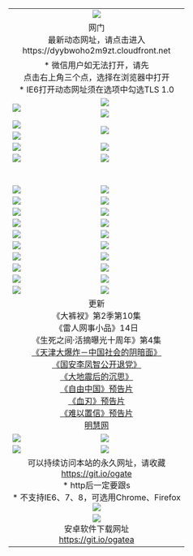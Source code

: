 ﻿<table>
  <tr></tr>
  <tr><td colspan=2 align=center><img src="https://cloud.githubusercontent.com/assets/11880933/13434984/f430fae2-e012-11e5-814f-c2df1e82b247.jpg" /></td></tr>
  <tr><td colspan=2 align=center>网门<br>最新动态网址，请点击进入
<br>https://dyybwoho2m9zt.cloudfront.net
    </td>
  </tr>
  <tr>
    <td colspan=2 align=center>* 微信用户如无法打开，请先<br>点击右上角三个点，选择在浏览器中打开
    <br>* IE6打开动态网址须在选项中勾选TLS 1.0</td>
  </tr>
  <tr>
    <td rowspan=2><a href="https://dyybwoho2m9zt.cloudfront.net/ogUP.aspx?name=11DKC.mp4&list=11DKC" target="_blank"><img src="https://dyybwoho2m9zt.cloudfront.net/Up/11DKC1.jpg" /></a></td> 
    <td><div><a href="https://dyybwoho2m9zt.cloudfront.net/ogUP.aspx?name=LRWS.mp4&list=LRWS" target="_blank"><img src="https://dyybwoho2m9zt.cloudfront.net/Up/LRWS.jpg" /></a></td>
   </tr>
  <tr>
    <td><a href="https://dyybwoho2m9zt.cloudfront.net/ogNiceVedio.aspx" target="_blank"><img src="https://dyybwoho2m9zt.cloudfront.net/Up/11TGKDY.jpg" /></a></td>
  </tr>
  <tr>
    <td><a href="https://dyybwoho2m9zt.cloudfront.net/ogUP.aspx?name=JQR.mp4&count=2" target="_blank"><img src="https://dyybwoho2m9zt.cloudfront.net/Up/JQR.jpg" /></a></td>   
    <td rowspan=2><a href="https://dyybwoho2m9zt.cloudfront.net/ogUP.aspx?name=JP.mp4&count=9" target="_blank"><img src="https://dyybwoho2m9zt.cloudfront.net/Up/JP.jpg" /></td>
  </tr>
  <tr>
    <td><a href="https://dyybwoho2m9zt.cloudfront.net/ogUP.aspx?name=WH.mp4" target="_blank"><img src="https://dyybwoho2m9zt.cloudfront.net/Up/WH.jpg" /></a></td>
  </tr>
  <tr>
    <td><a href="https://dyybwoho2m9zt.cloudfront.net/ogUP.aspx?name=SSZJ.mp4&list=SSZJ" target="_blank"><img src="https://dyybwoho2m9zt.cloudfront.net/Up/SSZJ.jpg" /></a></td>
    <td><a href="https://dyybwoho2m9zt.cloudfront.net/ogUP.aspx?name=1XQK.mp4&count=13" target="_blank"><img src="https://dyybwoho2m9zt.cloudfront.net/Up/1XQK.jpg" /></a</td>
  </tr>
  <tr>
    <td><a href="https://dyybwoho2m9zt.cloudfront.net/ogUP.aspx?name=ZY.mp4&count=2015:16" target="_blank"><img src="https://dyybwoho2m9zt.cloudfront.net/Up/ZY.jpg" /></a</td>
    <td><a href="https://dyybwoho2m9zt.cloudfront.net/ogUP.aspx?name=XTFY.mp4&count=B:2,A:24" target="_blank"><img src="https://dyybwoho2m9zt.cloudfront.net/Up/XTFY.jpg" /></a></td>
  </tr>
  <!--tr>
    <td><a href="https://dyybwoho2m9zt.cloudfront.net/ogUP.aspx?name=1LYF.mp4&count=2" target="_blank"><img src="https://cloud.githubusercontent.com/assets/11880933/13720279/6f16eb48-e83f-11e5-9556-90e9d1e24d09.jpg" /></a></td>
    <td><a href="https://dyybwoho2m9zt.cloudfront.net/ogUP.aspx?name=1ZGC.mp4&count=6" target="_blank"><img src="https://cloud.githubusercontent.com/assets/11880933/13720281/7e0c9044-e83f-11e5-915d-d63d593fef21.jpg" /></a></td>
  </tr>
  <tr>
    <td><a href="https://dyybwoho2m9zt.cloudfront.net/ogUP.aspx?name=1ZKM.mp4&count=3&current=3" target="_blank"><img src="https://cloud.githubusercontent.com/assets/11880933/13720283/858f1954-e83f-11e5-800b-94708d4ce09e.jpg" /></a></td>  
    <td><a href="https://dyybwoho2m9zt.cloudfront.net/ogUP.aspx?name=1WWY.mp4&count=6&current=6" target="_blank"><img src="https://cloud.githubusercontent.com/assets/11880933/13720286/8fb0ffa6-e83f-11e5-8873-bfd1abd9ad97.jpg" /></a></td>
  </tr>
  <tr>
    <td><a href="https://dyybwoho2m9zt.cloudfront.net/ogUP.aspx?name=10JGY.mp4&count=3" target="_blank"><img src="https://cloud.githubusercontent.com/assets/11880933/13720287/99e41986-e83f-11e5-9be2-70cc7ff44cf6.jpg" /></a></td>
    <td><a href="https://dyybwoho2m9zt.cloudfront.net/ogUP.aspx?name=10CYS.mp4&count=2" target="_blank"><img src="https://cloud.githubusercontent.com/assets/11880933/13720292/a531a128-e83f-11e5-88ec-42f8d394e971.jpg" /></a></td>
  </tr-->
  <tr height="40">
  </tr>
  <tr>
    <td><a href="https://dyybwoho2m9zt.cloudfront.net/ogUP.aspx?name=4SQQ.mp4&list=4SQQ" target="_blank"><img src="https://dyybwoho2m9zt.cloudfront.net/Up/4SQQ0.jpg"/></a></td>
    <td><a href="https://dyybwoho2m9zt.cloudfront.net/ogUP.aspx?name=4SHQ.mp4&list=4SHQ" target="_blank"><img src="https://dyybwoho2m9zt.cloudfront.net/Up/4SHQ0.jpg"/></a></td>
  </tr>
  <tr>
    <td><a href="https://dyybwoho2m9zt.cloudfront.net/ogUP.aspx?name=4SZG.mp4&list=4SZG" target="_blank"><img src="https://dyybwoho2m9zt.cloudfront.net/Up/4SZG0.jpg"/></a></td>
    <td><a href="https://dyybwoho2m9zt.cloudfront.net/ogUP.aspx?name=4SDJ.mp4&list=4SDJ" target="_blank"><img src="https://dyybwoho2m9zt.cloudfront.net/Up/4SDJ0.jpg"/></a></td>
  </tr>
  <tr>
    <td><a href="https://dyybwoho2m9zt.cloudfront.net/ogUP.aspx?name=4SGX.mp4&list=4SGX" target="_blank"><img src="https://dyybwoho2m9zt.cloudfront.net/Up/4SGX0.jpg"/></a></td>
    <td><a href="https://dyybwoho2m9zt.cloudfront.net/ogUP.aspx?name=4SHD.mp4&list=4SHD" target="_blank"><img src="https://dyybwoho2m9zt.cloudfront.net/Up/4SHD0.jpg"/></a></td>
  </tr>
  <tr>
    <td><a href="https://dyybwoho2m9zt.cloudfront.net/ogUP.aspx?name=4CTX.mp4&list=4CTX" target="_blank"><img src="https://dyybwoho2m9zt.cloudfront.net/Up/4CTX0.jpg"/></a></td>
    <td><a href="https://dyybwoho2m9zt.cloudfront.net/ogUP.aspx?name=4CWZ.mp4&list=4CWZ" target="_blank"><img src="https://dyybwoho2m9zt.cloudfront.net/Up/4CWZ0.jpg"/></a></td>
  </tr>
  <tr>
    <td><a href="https://dyybwoho2m9zt.cloudfront.net/onUP.aspx?name=https://d1qhweuvr3wm0g.cloudfront.net/" target="_blank"><img src="https://dyybwoho2m9zt.cloudfront.net/Up/0DTW.jpg"/></a></td>
    <td><a href="https://dyybwoho2m9zt.cloudfront.net/onUP.aspx?name=https://d240ns8up8earz.cloudfront.net/acenter/" target="_blank"><img src="https://dyybwoho2m9zt.cloudfront.net/Up/0TDW.jpg" /></a></td>
  </tr>
  <tr>
    <td><a href="https://dyybwoho2m9zt.cloudfront.net/onUP.aspx?name=https://d4508d6vomz2p.cloudfront.net/gb/nsc413.htm" target="_blank"><img src="https://dyybwoho2m9zt.cloudfront.net/Up/0DJY.jpg" /></a></td>
    <td><a href="https://dyybwoho2m9zt.cloudfront.net/onUP.aspx?name=https://d3bxwq7vzudb5l.cloudfront.net/xtr/gb/prog204.html" target="_blank"><img src="https://dyybwoho2m9zt.cloudfront.net/Up/0XTR.jpg" /></a></td>
  </tr>
  <tr>
    <td><a href="https://dyybwoho2m9zt.cloudfront.net/onUP.aspx?name=https://d3aj00iefsmfgc.cloudfront.net/" target="_blank"><img src="https://dyybwoho2m9zt.cloudfront.net/Up/0MHW.jpg" /></a></td>
    <td><a href="https://dyybwoho2m9zt.cloudfront.net/onUP.aspx?name=https://d1sbg9daat0zu5.cloudfront.net/" target="_blank"><img src="https://dyybwoho2m9zt.cloudfront.net/Up/0ZJW.jpg" /></a></td>
  </tr>
  <tr>
    <td><a href="https://dyybwoho2m9zt.cloudfront.net/ogUP.aspx?name=0FG.zip" target="_blank"><img src="https://dyybwoho2m9zt.cloudfront.net/Up/0FG.jpg" /></a></td>
    <td><a href="https://dyybwoho2m9zt.cloudfront.net/ogUP.aspx?name=0FGA.apk" target="_blank"><img src="https://dyybwoho2m9zt.cloudfront.net/Up/0FGA.jpg" /></a></td>
  </tr>
  <tr>
    <td><a href="https://dyybwoho2m9zt.cloudfront.net/ogUP.aspx?name=0U.zip" target="_blank"><img src="https://dyybwoho2m9zt.cloudfront.net/Up/0U.jpg" /></a></td>
    <td><a href="https://dyybwoho2m9zt.cloudfront.net/ogUP.aspx?name=0UA.apk" target="_blank"><img src="https://dyybwoho2m9zt.cloudfront.net/Up/0UA.jpg" /></a></td>
  </tr>
  <tr>
    <td><a href="https://dyybwoho2m9zt.cloudfront.net/ogUP.aspx?name=0iPPOTV.zip" target="_blank"><img src="https://dyybwoho2m9zt.cloudfront.net/Up/0iPPOTV.jpg" /></a></td>
    <td><a href="https://dyybwoho2m9zt.cloudfront.net/ogUP.aspx?name=0iNTD.apk" target="_blank"><img src="https://dyybwoho2m9zt.cloudfront.net/Up/0iNTD.jpg" /></a></td>
  </tr>
  <tr>
    <td colspan=2 align=center>更新<br>
      《大裤衩》第2季第10集<br>
      《雷人网事小品》14日<br>
      《生死之间·活摘曝光十周年》第4集</a><br>
      <a href="https://dyybwoho2m9zt.cloudfront.net/ogUP.aspx?name=4TJDBZ.mp4" target="_blank">《天津大爆炸－中国社会的阴暗面》</a><br>
      <a href="https://dyybwoho2m9zt.cloudfront.net/ogUP.aspx?name=4LFZ.mp4" target="_blank">《国安李凤智公开退党》</a><br>
      <a href="https://dyybwoho2m9zt.cloudfront.net/ogUP.aspx?name=4DDZHDCS.mp4" target="_blank">《大地震后的沉思》</a><br>
      <a href="https://dyybwoho2m9zt.cloudfront.net/ogUP.aspx?name=11ZYZG0.mp4" target="_blank">《自由中国》预告片</a><br>
      <a href="https://dyybwoho2m9zt.cloudfront.net/ogUP.aspx?name=11XR.mp4" target="_blank">《血刃》预告片</a><br>
      <a href="https://dyybwoho2m9zt.cloudfront.net/ogUP.aspx?name=11NYZX.mp4&count=2" target="_blank">《难以置信》预告片</a><br>
      <a href="https://dyybwoho2m9zt.cloudfront.net/onUP.aspx?name=https://www.minghui.org/" target="_blank">明慧网</a></td>
    </td>
  </tr>
  <tr>
    <td><a href="https://dyybwoho2m9zt.cloudfront.net/ogNice.aspx" target="_blank"><img src="https://cloud.githubusercontent.com/assets/11880933/13720378/f84bb392-e841-11e5-8739-815049dd6ff8.jpg" /></a></td>
    <td><a href="https://dyybwoho2m9zt.cloudfront.net/onCO.aspx?ob=600%E4%BA%8B%E7%89%A9&op=%E5%A2%9E%E5%88%A0%E6%94%B9&args=WH1~%23%E7%B1%BB%E5%9E%8B6%E6%96%B0%E9%97%BB%7c%23%E7%B1%BB%E5%9E%8B6%E8%AF%84%E8%AE%BA&mode=" target="_blank"><img src="https://cloud.githubusercontent.com/assets/11880933/13720380/04d76a16-e842-11e5-8833-e627daa88802.jpg" /></a></td> 
  </tr>
  <tr>
    <td><a href="https://dyybwoho2m9zt.cloudfront.net/ogDY.aspx" target="_blank"><img src="https://cloud.githubusercontent.com/assets/11880933/13720384/11817090-e842-11e5-9571-7dc2f1af9f42.jpg" /></a></td>
    <td><a href="https://dyybwoho2m9zt.cloudfront.net/ogST.aspx" target="_blank"><img src="https://cloud.githubusercontent.com/assets/11880933/13720385/1467ea3c-e842-11e5-86df-c96c9a556aaf.jpg" /></a></td> 
  </tr>
  <!--tr>
    <td colspan=2 align=center>
      <微信可扫描以下临时二维码<br/>https://bit.ly/1mBQHW8<br/><a href="https://dyybwoho2m9zt.cloudfront.net/Up/0WMGDL3.png" target="_blank"><img src="https://dyybwoho2m9zt.cloudfront.net/Up/0WMGD3.png"/></a>
  </tr-->
  <tr>
    <td colspan=2 align=center>可以持续访问本站的永久网址，请收藏<br/><a href="https://git.io/ogate" target="_blank">https://git.io/ogate</a><br/>* http后一定要跟s<br/>* 不支持IE6、7、8，可选用Chrome、Firefox<br/><a href="https://dyybwoho2m9zt.cloudfront.net/Up/0WMGDL2.png" target="_blank"><img src="https://dyybwoho2m9zt.cloudfront.net/Up/0WMGD2.png"/></a></td>
  </tr>
  <tr>
    <td colspan=2 align=center><a href="https://dyybwoho2m9zt.cloudfront.net/ogUP.aspx?name=0oGate.apk" target="_blank"><img src="https://cloud.githubusercontent.com/assets/11880933/13720399/75e143ee-e842-11e5-9f0a-1421f423c80f.jpg" /></a><br>安卓软件下载网址<br><a href="https://git.io/ogatea">https://git.io/ogatea</a></td>
  </tr>
  <!--tr>
    <td colspan=2 align=center>可能失效的动态网址
    </td>
  </tr-->
</table>
